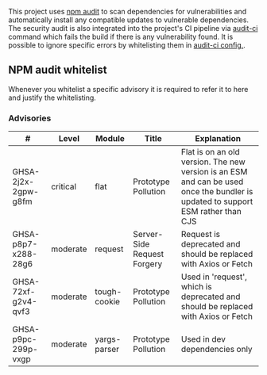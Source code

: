 This project uses [npm audit](https://docs.npmjs.com/cli/audit) to scan dependencies for vulnerabilities
and automatically install any compatible updates to vulnerable dependencies.
The security audit is also integrated into the project's CI pipeline via [audit-ci](https://github.com/IBM/audit-ci) command
which fails the build if there is any vulnerability found.
It is possible to ignore specific errors by whitelisting them in [audit-ci config.](./audit-ci.json).

## NPM audit whitelist
Whenever you whitelist a specific advisory it is required to refer it to here and justify the whitelisting.

### Advisories

| #                   | Level    | Module       | Title                       | Explanation                                                                                                                     |
|---------------------|----------|--------------|-----------------------------|---------------------------------------------------------------------------------------------------------------------------------|
| GHSA-2j2x-2gpw-g8fm | critical | flat         | Prototype Pollution         | Flat is on an old version. The new version is an ESM and can be used once the bundler is updated to support ESM rather than CJS |
| GHSA-p8p7-x288-28g6 | moderate | request      | Server-Side Request Forgery | Request is deprecated and should be replaced with Axios or Fetch                                                                |
| GHSA-72xf-g2v4-qvf3 | moderate | tough-cookie | Prototype Pollution         | Used in 'request', which is deprecated and should be replaced with Axios or Fetch                                               |
| GHSA-p9pc-299p-vxgp | moderate | yargs-parser | Prototype Pollution         | Used in dev dependencies only                                                                                                   | 